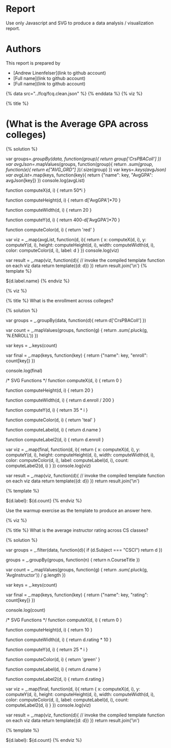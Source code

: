 # Report

Use only Javascript and SVG to produce a data analysis / visualization report.

# Authors

This report is prepared by
* [Andrew Linenfelser](link to github account)
* [Full name](link to github account)
* [Full name](link to github account)

<a name="top"/>
<div id="autonav"></div>

{% data src="../fcq/fcq.clean.json" %}
{% enddata %}
{% viz %}

{% title %}

# (What is the Average GPA across colleges)

{% solution %}

var groups=_.groupBy(data, function(group){
	return group['CrsPBAColl']
})
var avgJson=_.mapValues(groups, function(group){
    return _.sum(group, function(e){
    	return e["AVG_GRD"]
    })/_.size(group)
})
var keys=_.keys(avgJson)
var avgList=_.map(keys, function(key){
	return {"name": key, "AvgGPA": avgJson[key]}
})
console.log(avgList)

function computeX(d, i) {
    return 50*i
}

function computeHeight(d, i) {
    return d['AvgGPA']*70
}

function computeWidth(d, i) {
    return 20 
}

function computeY(d, i) {
    return 400-d['AvgGPA']*70
}

function computeColor(d, i) {
    return 'red'
}

var viz = _.map(avgList, function(d, i){
            return {
                x: computeX(d, i),
                y: computeY(d, i),
                height: computeHeight(d, i),
                width: computeWidth(d, i),
                color: computeColor(d, i),
                label: d
            }
         })
console.log(viz)

var result = _.map(viz, function(d){
         // invoke the compiled template function on each viz data
         return template({d: d})
     })
return result.join('\n')
{% template %}

<rect x="${d.x}"
      y="${d.y}"
      height="${d.height}"
      width="${d.width}"
      style="fill:${d.color};
             stroke-width:3;
             stroke:rgb(0,0,0)" />
<text x="${d.x}" y="${d.y}">${d.label.name}</text>
{% endviz %}



{% viz %}

{% title %}
What is the enrollment across colleges?

{% solution %}

var groups = _.groupBy(data, function(d){
    return d['CrsPBAColl']
})

var count = _.mapValues(groups, function(g) {
    return _.sum(_.pluck(g, 'N.ENROLL'))
})

var keys = _.keys(count)

var final = _.map(keys, function(key) {
    return {"name": key, "enroll": count[key]}
})

console.log(final)

/* SVG Functions */
function computeX(d, i) {
    return 0
}

function computeHeight(d, i) {
    return 20
}

function computeWidth(d, i) {
    return d.enroll / 200
}

function computeY(d, i) {
    return 35 * i
}

function computeColor(d, i) {
    return 'teal'
}

function computeLabel(d, i) {
    return d.name
}

function computeLabel2(d, i) {
	return d.enroll
}

var viz = _.map(final, function(d, i){
    return {
        x: computeX(d, i),
        y: computeY(d, i),
        height: computeHeight(d, i),
        width: computeWidth(d, i),
        color: computeColor(d, i),
        label: computeLabel(d, i),
        count: computeLabel2(d, i)
    }
 })
console.log(viz)

var result = _.map(viz, function(d){
         // invoke the compiled template function on each viz data
         return template({d: d})
     })
return result.join('\n')

{% template %}

<rect x="${d.x}"
      y="${d.y}"
      height="${d.height}"
      width="${d.width}"
      style="fill:${d.color};
             stroke-width:1;
             stroke:rgb(0,0,0)" />
<text x="${d.width + 8}" y="${d.y + 17}">
    ${d.label}: ${d.count}
</text>
{% endviz %}


Use the warmup exercise as the template to produce an answer here.


{% viz %}

{% title %}
What is the average instructor rating across CS classes?

{% solution %}

var groups = _.filter(data, function(d){
    if (d.Subject === "CSCI") 
      return d
})

groups = _.groupBy(groups, function(n) {
  return n.CourseTitle
})

var count = _.mapValues(groups, function(g) {
    return _.sum(_.pluck(g, 'AvgInstructor')) / g.length
})

var keys = _.keys(count)

var final = _.map(keys, function(key) {
    return {"name": key, "rating": count[key]}
})

console.log(count)

/* SVG Functions */
function computeX(d, i) {
    return 0
}

function computeHeight(d, i) {
    return 10
}

function computeWidth(d, i) {
    return d.rating * 10
}

function computeY(d, i) {
    return 25 * i
}

function computeColor(d, i) {
    return 'green'
}

function computeLabel(d, i) {
    return d.name
}

function computeLabel2(d, i) {
  return d.rating
}

var viz = _.map(final, function(d, i){
    return {
        x: computeX(d, i),
        y: computeY(d, i),
        height: computeHeight(d, i),
        width: computeWidth(d, i),
        color: computeColor(d, i),
        label: computeLabel(d, i),
        count: computeLabel2(d, i)
    }
 })
console.log(viz)

var result = _.map(viz, function(d){
         // invoke the compiled template function on each viz data
         return template({d: d})
     })
return result.join('\n')

{% template %}

<rect x="${d.x}"
      y="${d.y}"
      height="${d.height}"
      width="${d.width}"
      style="fill:${d.color};
             stroke-width:0;
             stroke:rgb(0,0,0)" />
<text x="${d.width + 8}" y="${d.y + 12}">
    ${d.label}: ${d.count}
</text>
{% endviz %}
